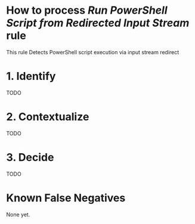 # How to process *Run PowerShell Script from Redirected Input Stream* rule
This rule Detects PowerShell script execution via input stream redirect

# 1. Identify
TODO

# 2. Contextualize
TODO

# 3. Decide
TODO

# Known False Negatives
None yet.

